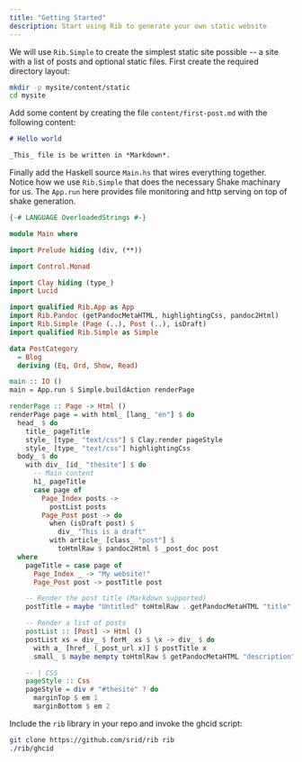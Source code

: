 ```yaml
---
title: "Getting Started"
description: Start using Rib to generate your own static website
---
```


We will use `Rib.Simple` to create the simplest static site possible -- a site
with a list of posts and optional static files. First
create the required directory layout:


```bash
mkdir -p mysite/content/static 
cd mysite
```

Add some content by creating the file `content/first-post.md` with the following content:


```markdown
# Hello world

_This_ file is be written in *Markdown*.
```


Finally add the Haskell source `Main.hs` that wires everything together. Notice
how we use `Rib.Simple` that does the necessary Shake machinary for us. The
`App.run` here provides file monitoring and http serving on top of shake generation.

```haskell
{-# LANGUAGE OverloadedStrings #-}

module Main where

import Prelude hiding (div, (**))

import Control.Monad

import Clay hiding (type_)
import Lucid

import qualified Rib.App as App
import Rib.Pandoc (getPandocMetaHTML, highlightingCss, pandoc2Html)
import Rib.Simple (Page (..), Post (..), isDraft)
import qualified Rib.Simple as Simple

data PostCategory
  = Blog
  deriving (Eq, Ord, Show, Read)

main :: IO ()
main = App.run $ Simple.buildAction renderPage

renderPage :: Page -> Html ()
renderPage page = with html_ [lang_ "en"] $ do
  head_ $ do
    title_ pageTitle
    style_ [type_ "text/css"] $ Clay.render pageStyle
    style_ [type_ "text/css"] highlightingCss
  body_ $ do
    with div_ [id_ "thesite"] $ do
      -- Main content
      h1_ pageTitle
      case page of
        Page_Index posts ->
          postList posts
        Page_Post post -> do
          when (isDraft post) $
            div_ "This is a draft"
          with article_ [class_ "post"] $
            toHtmlRaw $ pandoc2Html $ _post_doc post
  where
    pageTitle = case page of
      Page_Index _ -> "My website!"
      Page_Post post -> postTitle post

    -- Render the post title (Markdown supported)
    postTitle = maybe "Untitled" toHtmlRaw . getPandocMetaHTML "title" . _post_doc

    -- Render a list of posts
    postList :: [Post] -> Html ()
    postList xs = div_ $ forM_ xs $ \x -> div_ $ do
      with a_ [href_ (_post_url x)] $ postTitle x
      small_ $ maybe mempty toHtmlRaw $ getPandocMetaHTML "description" $ _post_doc x

    -- | CSS
    pageStyle :: Css
    pageStyle = div # "#thesite" ? do
      marginTop $ em 1
      marginBottom $ em 2
```

Include the `rib` library in your repo and invoke the ghcid script:

```bash
git clone https://github.com/srid/rib rib
./rib/ghcid
```
